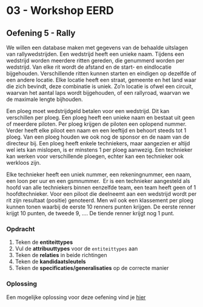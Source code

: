 # 03 - Workshop EERD

## Oefening 5 - Rally
We willen een database maken met gegevens van de behaalde uitslagen van rallywedstrijden. Een wedstrijd heeft een unieke naam. Tijdens een wedstrijd worden meerdere ritten gereden, die genummerd worden per wedstrijd. Van elke rit wordt de afstand en de start- en eindlocatie bijgehouden. Verschillende ritten kunnen starten en eindigen op dezelfde of een andere locatie. Elke locatie heeft een straat, gemeente en het land waar die zich bevindt, deze combinatie is uniek. Zo’n locatie is ofwel een circuit, waarvan het aantal laps wordt bijgehouden, of een rallyroad, waarvan we de maximale lengte bijhouden.​

Een ploeg moet wedstrijdgeld betalen voor een wedstrijd. Dit kan verschillen per ploeg. Een ploeg heeft een unieke naam en bestaat uit geen of meerdere piloten. Per ploeg krijgen de piloten een oplopend nummer. Verder heeft elke piloot een naam en een leeftijd en behoort steeds tot 1 ploeg. Van een ploeg houden we ook nog de sponsor en de naam van de directeur bij. Een ploeg heeft enkele techniekers, maar aangezien er altijd wel iets kan mislopen, is er minstens 1 per ploeg aanwezig. Een technieker kan werken voor verschillende ploegen, echter kan een technieker ook werkloos zijn.

Elke technieker heeft een uniek nummer, een rekeningnummer, een naam, een loon per uur en een gsmnummer. ​ Er is een technieker aangesteld als hoofd van alle techniekers binnen eenzelfde team, een team heeft geen of 1 hoofdtechnieker. Voor een piloot die deelneemt aan een wedstrijd wordt per rit zijn resultaat (positie) genoteerd. Men wil ook een klassement per ploeg kunnen tonen waarbij de eerste 10 renners punten krijgen. De eerste renner krijgt 10 punten, de tweede 9, …. De tiende renner krijgt nog 1 punt.​

### Opdracht
1. Teken de **entiteittypes**
2. Vul de **attribuuttypes** voor de `entiteittypes` aan
3. Teken de **relaties** in beide richtingen
4. Teken de **kandidaatsleutels**
5. Teken de **specificaties/generalisaties** op de correcte manier

### Oplossing
Een mogelijke oplossing voor deze oefening vind je [hier](../solutions/exercise-5.md)

